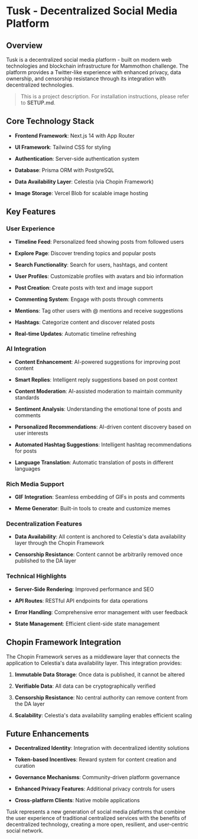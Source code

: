 
# Tusk - Decentralized Social Media Platform

  
## Overview

Tusk is a decentralized social media platform - built on modern web technologies and blockchain infrastructure for Mammothon challenge. The platform provides a Twitter-like experience with enhanced privacy, data ownership, and censorship resistance through its integration with decentralized technologies.

> This is a project description. For installation instructions, please
> refer to **SETUP.md**.

## Core Technology Stack


-  **Frontend Framework**: Next.js 14 with App Router

-  **UI Framework**: Tailwind CSS for styling

-  **Authentication**: Server-side authentication system

-  **Database**: Prisma ORM with PostgreSQL

-  **Data Availability Layer**: Celestia (via Chopin Framework)

-  **Image Storage**: Vercel Blob for scalable image hosting
  

## Key Features


### User Experience

-  **Timeline Feed**: Personalized feed showing posts from followed users

-  **Explore Page**: Discover trending topics and popular posts

-  **Search Functionality**: Search for users, hashtags, and content

-  **User Profiles**: Customizable profiles with avatars and bio information

-  **Post Creation**: Create posts with text and image support

-  **Commenting System**: Engage with posts through comments

-  **Mentions**: Tag other users with @ mentions and receive suggestions

-  **Hashtags**: Categorize content and discover related posts

-  **Real-time Updates**: Automatic timeline refreshing

  

### AI Integration

-  **Content Enhancement**: AI-powered suggestions for improving post content

-  **Smart Replies**: Intelligent reply suggestions based on post context

-  **Content Moderation**: AI-assisted moderation to maintain community standards

-  **Sentiment Analysis**: Understanding the emotional tone of posts and comments

-  **Personalized Recommendations**: AI-driven content discovery based on user interests

-  **Automated Hashtag Suggestions**: Intelligent hashtag recommendations for posts

-  **Language Translation**: Automatic translation of posts in different languages

  

### Rich Media Support

-  **GIF Integration**: Seamless embedding of GIFs in posts and comments

-  **Meme Generator**: Built-in tools to create and customize memes

  

### Decentralization Features

-  **Data Availability**: All content is anchored to Celestia's data availability layer through the Chopin Framework

-  **Censorship Resistance**: Content cannot be arbitrarily removed once published to the DA layer

  

### Technical Highlights

-  **Server-Side Rendering**: Improved performance and SEO

-  **API Routes**: RESTful API endpoints for data operations

-  **Error Handling**: Comprehensive error management with user feedback

-  **State Management**: Efficient client-side state management

  

## Chopin Framework Integration

  

The Chopin Framework serves as a middleware layer that connects the application to Celestia's data availability layer. This integration provides:

  

1.  **Immutable Data Storage**: Once data is published, it cannot be altered

2.  **Verifiable Data**: All data can be cryptographically verified

3.  **Censorship Resistance**: No central authority can remove content from the DA layer

4.  **Scalability**: Celestia's data availability sampling enables efficient scaling

  

## Future Enhancements

  

-  **Decentralized Identity**: Integration with decentralized identity solutions

-  **Token-based Incentives**: Reward system for content creation and curation

-  **Governance Mechanisms**: Community-driven platform governance

-  **Enhanced Privacy Features**: Additional privacy controls for users

-  **Cross-platform Clients**: Native mobile applications

  

Tusk represents a new generation of social media platforms that combine the user experience of traditional centralized services with the benefits of decentralized technology, creating a more open, resilient, and user-centric social network.


